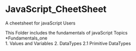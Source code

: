 # JavaScript_CheetSheet
A cheetsheet for javaScript Users

This Folder includes the fundamentals of javaScript Topics 
*Fundamentals_one  
    1.  Values and Variables
    2.  DataTypes
        2.1 Primitive DataTypes